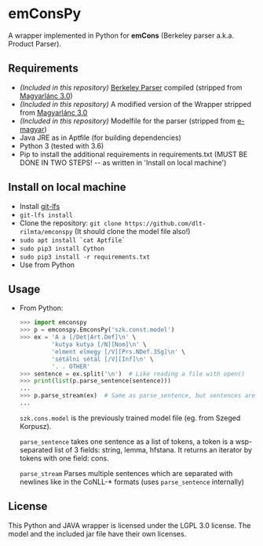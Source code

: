 
# emConsPy
A wrapper implemented in Python for __emCons__ (Berkeley parser a.k.a. Product Parser).

## Requirements

  - _(Included in this repository)_ [Berkeley Parser](http://nlp.cs.berkeley.edu/software.shtml) compiled (stripped from [Magyarlánc 3.0](https://github.com/antaljanosbenjamin/magyarlanc/))
  - _(Included in this repository)_ A modified version of the Wrapper stripped from [Magyarlánc 3.0](https://github.com/antaljanosbenjamin/magyarlanc/)
  - _(Included in this repository)_ Modelfile for the parser (stripped from [e-magyar](https://github.com/dlt-rilmta/hunlp-GATE/))
  - Java JRE as in Aptfile (for building dependencies)
  - Python 3 (tested with 3.6)
  - Pip to install the additional requirements in requirements.txt
(MUST BE DONE IN TWO STEPS! -- as written in 'Install on local machine')

## Install on local machine

  - Install [git-lfs](https://git-lfs.github.com/)
  - `git-lfs install`
  - Clone the repository: `git clone https://github.com/dlt-rilmta/emconspy` (It should clone the model file also!)
  - ``sudo apt install `cat Aptfile` ``
  - `sudo pip3 install Cython`
  - `sudo pip3 install -r requirements.txt`
  - Use from Python

## Usage

  - From Python:

	```python
	>>> import emconspy
	>>> p = emconspy.EmconsPy('szk.const.model')
	>>> ex = 'A a [/Det|Art.Def]\n' \
             'kutya kutya [/N][Nom]\n' \
             'elment elmegy [/V][Prs.NDef.3Sg]\n' \
             'sétálni sétál [/V][Inf]\n' \
             '. . OTHER'
	>>> sentence = ex.split('\n')  # Like reading a file with open()
	>>> print(list(p.parse_sentence(sentence)))
	...
	>>> p.parse_stream(ex)  # Same as parse_sentence, but sentences are separated with empty lines (like CoNLL-* fomrat)
	...
	```

	`szk.cons.model` is the previously trained model file (eg. from Szeged Korpusz).

	`parse_sentence` takes one sentence as a list of tokens,
a token is a wsp-separated list of 3 fields:
string, lemma, hfstana.
It returns an iterator by tokens with one field:
cons.

	`parse_stream` Parses multiple sentences which are separated with newlines like in the CoNLL-* formats (uses `parse_sentence` internally)

## License

This Python and JAVA wrapper is licensed under the LGPL 3.0 license.
The model and the included jar file have their own licenses.
